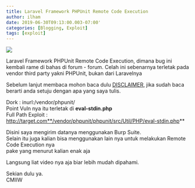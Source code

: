 ```yaml
---
title: Laravel Framework PHPUnit Remote Code Execution
author: ilham
date: 2019-06-30T09:13:00.003-07:00'
categories: [Blogging, Exploit]
tags: [exploit]
---
```


![](https://1.bp.blogspot.com/-_ff5oeppegQ/XRj5B8F4VpI/AAAAAAAAAhY/2vus48KyaFc8RvTEVOKcQhnZ_FLIaZeegCLcBGAs/s400/Screenshot_45.png)

  

  
  
Laravel Framework PHPUnit Remote Code Execution, dimana bug ini kembali rame di bahas di forum - forum. Celah ini sebenarnya terletak pada vendor third party yakni PHPUnit, bukan dari Laravelnya  
  
Sebelum lanjut membaca mohon baca dulu [DISCLAIMER](/disclaimer), jika sudah baca berarti anda setuju dengan apa yang saya tulis.

Dork : inurl:/vendor/phpunit/
\
Point Vuln nya itu terletak di **eval-stdin.php**
\
Full Path Exploit : http://target.com**/vendor/phpunit/phpunit/src/Util/PHP/eval-stdin.php**

Disini saya mengirim datanya menggunakan Burp Suite.
\
Selain itu juga kalian bisa menggunakan lain nya untuk melakukan Remote Code Execution nya
\
pake yang menurut kalian enak aja 

Langsung liat video nya aja biar lebih mudah dipahami.

  

  

  

  
  
Sekian dulu ya.  
CMIIW